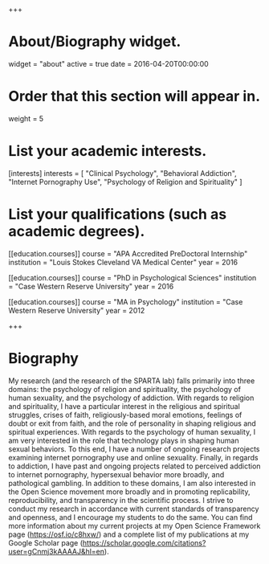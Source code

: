 +++
# About/Biography widget.
widget = "about"
active = true
date = 2016-04-20T00:00:00

# Order that this section will appear in.
weight = 5

# List your academic interests.
[interests]
  interests = [
    "Clinical Psychology",
    "Behavioral Addiction",
    "Internet Pornography Use",
    "Psychology of Religion and Spirituality"
  ]

# List your qualifications (such as academic degrees).
[[education.courses]]
  course = "APA Accredited PreDoctoral Internship"
  institution = "Louis Stokes Cleveland VA Medical Center"
  year = 2016

[[education.courses]]
  course = "PhD in Psychological Sciences"
  institution = "Case Western Reserve University"
  year = 2016

[[education.courses]]
  course = "MA in Psychology"
  institution = "Case Western Reserve University"
  year = 2012

 
+++

# Biography

My research (and the research of the SPARTA lab) falls primarily into three domains: the psychology of religion and spirituality, the psychology of human sexuality, and the psychology of addiction.  With regards to religion and spirituality, I have a particular interest in the religious and spiritual struggles, crises of faith, religiously-based moral emotions, feelings of doubt or exit from faith, and the role of personality in shaping religious and spiritual experiences.  With regards to the psychology of human sexuality, I am very interested in the role that technology plays in shaping human sexual behaviors. To this end, I have a number of ongoing research projects examining internet pornography use and online sexuality.  Finally, in regards to addiction, I have past and ongoing projects related to perceived addiction to internet pornography, hypersexual behavior more broadly, and pathological gambling.  In addition to these domains, I am also interested in the Open Science movement more broadly and in promoting replicability, reproducibility, and transparency in the scientific process.  I strive to conduct my research in accordance with current standards of transparency and openness, and I encourage my students to do the same. You can find more information about my current projects at my Open Science Framework page (https://osf.io/c8hxw/) and a complete list of my publications at my Google Scholar page (https://scholar.google.com/citations?user=gCnmj3kAAAAJ&hl=en).

 
